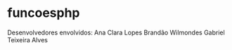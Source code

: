 # funcoesphp
Desenvolvedores envolvidos: Ana Clara Lopes Brandão
                            Wilmondes Gabriel Teixeira Alves
